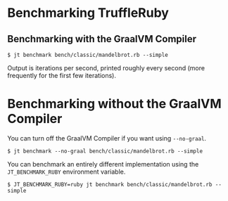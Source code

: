 # Benchmarking TruffleRuby

## Benchmarking with the GraalVM Compiler

```
$ jt benchmark bench/classic/mandelbrot.rb --simple
```

Output is iterations per second, printed roughly every second (more frequently
for the first few iterations).

# Benchmarking without the GraalVM Compiler

You can turn off the GraalVM Compiler if you want using `--no-graal`.

```
$ jt benchmark --no-graal bench/classic/mandelbrot.rb --simple
```

You can benchmark an entirely different implementation using the
`JT_BENCHMARK_RUBY` environment variable.

```
$ JT_BENCHMARK_RUBY=ruby jt benchmark bench/classic/mandelbrot.rb --simple
```
